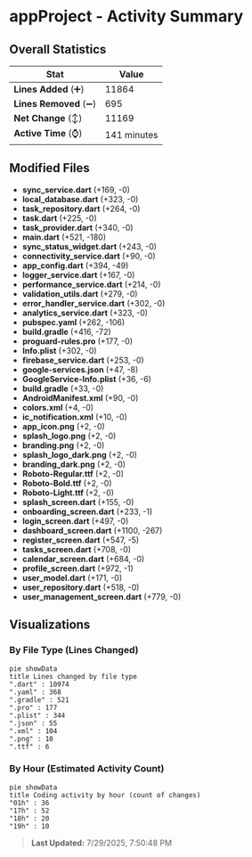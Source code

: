 # appProject - Activity Summary 

## Overall Statistics

| Stat                   | Value                                                             |
| ---------------------- | ----------------------------------------------------------------- |
| **Lines Added** (➕)   | 11864                                          |
| **Lines Removed** (➖) | 695                                        |
| **Net Change** (↕)    | 11169                |
| **Active Time** (⌚)   | 141 minutes |


## Modified Files
- **sync_service.dart** (+169, -0)
- **local_database.dart** (+323, -0)
- **task_repository.dart** (+264, -0)
- **task.dart** (+225, -0)
- **task_provider.dart** (+340, -0)
- **main.dart** (+521, -180)
- **sync_status_widget.dart** (+243, -0)
- **connectivity_service.dart** (+90, -0)
- **app_config.dart** (+394, -49)
- **logger_service.dart** (+167, -0)
- **performance_service.dart** (+214, -0)
- **validation_utils.dart** (+279, -0)
- **error_handler_service.dart** (+302, -0)
- **analytics_service.dart** (+323, -0)
- **pubspec.yaml** (+262, -106)
- **build.gradle** (+416, -72)
- **proguard-rules.pro** (+177, -0)
- **Info.plist** (+302, -0)
- **firebase_service.dart** (+253, -0)
- **google-services.json** (+47, -8)
- **GoogleService-Info.plist** (+36, -6)
- **build.gradle** (+33, -0)
- **AndroidManifest.xml** (+90, -0)
- **colors.xml** (+4, -0)
- **ic_notification.xml** (+10, -0)
- **app_icon.png** (+2, -0)
- **splash_logo.png** (+2, -0)
- **branding.png** (+2, -0)
- **splash_logo_dark.png** (+2, -0)
- **branding_dark.png** (+2, -0)
- **Roboto-Regular.ttf** (+2, -0)
- **Roboto-Bold.ttf** (+2, -0)
- **Roboto-Light.ttf** (+2, -0)
- **splash_screen.dart** (+155, -0)
- **onboarding_screen.dart** (+233, -1)
- **login_screen.dart** (+497, -0)
- **dashboard_screen.dart** (+1100, -267)
- **register_screen.dart** (+547, -5)
- **tasks_screen.dart** (+708, -0)
- **calendar_screen.dart** (+684, -0)
- **profile_screen.dart** (+972, -1)
- **user_model.dart** (+171, -0)
- **user_repository.dart** (+518, -0)
- **user_management_screen.dart** (+779, -0)

## Visualizations

### By File Type (Lines Changed)

```mermaid
pie showData
title Lines changed by file type
".dart" : 10974
".yaml" : 368
".gradle" : 521
".pro" : 177
".plist" : 344
".json" : 55
".xml" : 104
".png" : 10
".ttf" : 6
```

### By Hour (Estimated Activity Count)

```mermaid
pie showData
title Coding activity by hour (count of changes)
"01h" : 36
"17h" : 52
"18h" : 20
"19h" : 10
```


> **Last Updated:** 7/29/2025, 7:50:48 PM